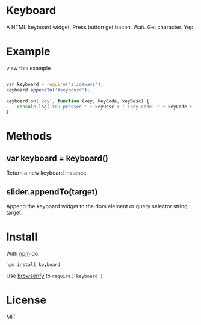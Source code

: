 Keyboard
========

A HTML keyboard widget. Press button get bacon. Wait. Get character. Yep.

Example
=======

view this example

```js

var keyboard = require('slideways');
keyboard.appendTo('#keyboard');

keyboard.on('key', function (key, keyCode, keyDesc) {
    console.log('You pressed ' + keyDesc + ' (key code: ' + keyCode + ')');
}

```

Methods
=======

## var keyboard = keyboard()

Return a new keyboard instance.

## slider.appendTo(target)

Append the keyboard widget to the dom element or query selector string target.

Install
=======

With [npm](https://npmjs.org) do:

```
npm install keyboard
```

Use [browserify](http://browserify.org) to `require('keyboard')`.

License
=======

MIT
